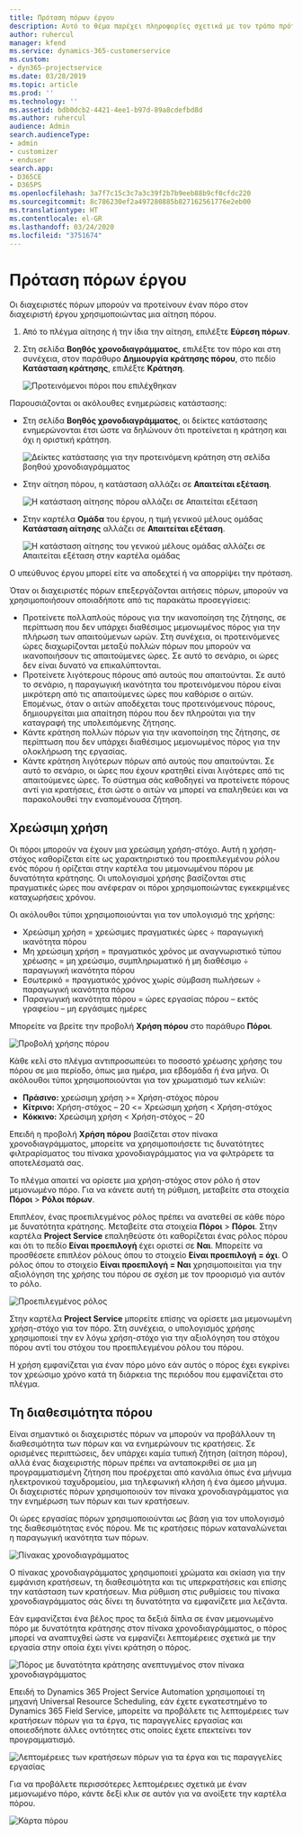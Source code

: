 ```yaml
---
title: Πρόταση πόρων έργου
description: Αυτό το θέμα παρέχει πληροφορίες σχετικά με τον τρόπο πρότασης πόρων έργου.
author: ruhercul
manager: kfend
ms.service: dynamics-365-customerservice
ms.custom:
- dyn365-projectservice
ms.date: 03/28/2019
ms.topic: article
ms.prod: ''
ms.technology: ''
ms.assetid: bdb0dcb2-4421-4ee1-b97d-89a8cdefbd8d
ms.author: ruhercul
audience: Admin
search.audienceType:
- admin
- customizer
- enduser
search.app:
- D365CE
- D365PS
ms.openlocfilehash: 3a7f7c15c3c7a3c39f2b7b9eeb88b9cf0cfdc220
ms.sourcegitcommit: 8c786230ef2a497280885b827162561776e2eb00
ms.translationtype: HT
ms.contentlocale: el-GR
ms.lasthandoff: 03/24/2020
ms.locfileid: "3751674"
---
```

# <a name="propose-project-resources"></a>Πρόταση πόρων έργου

Οι διαχειριστές πόρων μπορούν να προτείνουν έναν πόρο στον διαχειριστή έργου χρησιμοποιώντας μια αίτηση πόρου.

1. Από το πλέγμα αίτησης ή την ίδια την αίτηση, επιλέξτε **Εύρεση πόρων**.
2. Στη σελίδα **Βοηθός χρονοδιαγράμματος**, επιλέξτε τον πόρο και στη συνέχεια, στον παράθυρο **Δημιουργία κράτησης πόρου**, στο πεδίο **Κατάσταση κράτησης**, επιλέξτε **Κράτηση**.

    ![Προτεινόμενοι πόροι που επιλέχθηκαν](media/Resource-Management-image62.png)

Παρουσιάζονται οι ακόλουθες ενημερώσεις κατάστασης:

- Στη σελίδα **Βοηθός χρονοδιαγράμματος**, οι δείκτες κατάστασης ενημερώνονται έτσι ώστε να δηλώνουν ότι προτείνεται η κράτηση και όχι η οριστική κράτηση.

    ![Δείκτες κατάστασης για την προτεινόμενη κράτηση στη σελίδα βοηθού χρονοδιαγράμματος](media/Resource-Management-image63.png)

- Στην αίτηση πόρου, η κατάσταση αλλάζει σε **Απαιτείται εξέταση**.

    ![Η κατάσταση αίτησης πόρου αλλάζει σε Απαιτείται εξέταση](media/Resource-Management-image64.png)

- Στην καρτέλα **Ομάδα** του έργου, η τιμή γενικού μέλους ομάδας **Κατάσταση αίτησης** αλλάζει σε **Απαιτείται εξέταση**.

    ![Η κατάσταση αίτησης του γενικού μέλους ομάδας αλλάζει σε Απαιτείται εξέταση στην καρτέλα ομάδας](media/Resource-Management-image48.png)

Ο υπεύθυνος έργου μπορεί είτε να αποδεχτεί ή να απορρίψει την πρόταση.

Όταν οι διαχειριστές πόρων επεξεργάζονται αιτήσεις πόρων, μπορούν να χρησιμοποιήσουν οποιαδήποτε από τις παρακάτω προσεγγίσεις:

- Προτείνετε πολλαπλούς πόρους για την ικανοποίηση της ζήτησης, σε περίπτωση που δεν υπάρχει διαθέσιμος μεμονωμένος πόρος για την πλήρωση των απαιτούμενων ωρών. Στη συνέχεια, οι προτεινόμενες ώρες διαχωρίζονται μεταξύ πολλών πόρων που μπορούν να ικανοποιήσουν τις απαιτούμενες ώρες. Σε αυτό το σενάριο, οι ώρες δεν είναι δυνατό να επικαλύπτονται.
- Προτείνετε λιγότερους πόρους από αυτούς που απαιτούνται. Σε αυτό το σενάριο, η παραγωγική ικανότητα του προτεινόμενου πόρου είναι μικρότερη από τις απαιτούμενες ώρες που καθόρισε ο αιτών. Επομένως, όταν ο αιτών αποδέχεται τους προτεινόμενους πόρους, δημιουργείται μια απαίτηση πόρου που δεν πληρούται για την καταγραφή της υπολειπόμενης ζήτησης.
- Κάντε κράτηση πολλών πόρων για την ικανοποίηση της ζήτησης, σε περίπτωση που δεν υπάρχει διαθέσιμος μεμονωμένος πόρος για την ολοκλήρωση της εργασίας.
- Κάντε κράτηση λιγότερων πόρων από αυτούς που απαιτούνται. Σε αυτό το σενάριο, οι ώρες που έχουν κρατηθεί είναι λιγότερες από τις απαιτούμενες ώρες. Το σύστημα σάς καθοδηγεί να προτείνετε πόρους αντί για κρατήσεις, έτσι ώστε ο αιτών να μπορεί να επαληθεύει και να παρακολουθεί την εναπομένουσα ζήτηση.

## <a name="billable-utilization"></a>Χρεώσιμη χρήση

Οι πόροι μπορούν να έχουν μια χρεώσιμη χρήση-στόχο. Αυτή η χρήση-στόχος καθορίζεται είτε ως χαρακτηριστικό του προεπιλεγμένου ρόλου ενός πόρου ή ορίζεται στην καρτέλα του μεμονωμένου πόρου με δυνατότητα κράτησης. Οι υπολογισμοί χρήσης βασίζονται στις πραγματικές ώρες που ανέφεραν οι πόροι χρησιμοποιώντας εγκεκριμένες καταχωρήσεις χρόνου.

Οι ακόλουθοι τύποι χρησιμοποιούνται για τον υπολογισμό της χρήσης:

- Χρεώσιμη χρήση = χρεώσιμες πραγματικές ώρες ÷ παραγωγική ικανότητα πόρου
- Μη χρεώσιμη χρήση = πραγματικός χρόνος με αναγνωριστικό τύπου χρέωσης = μη χρεώσιμο, συμπληρωματικό ή μη διαθέσιμο ÷ παραγωγική ικανότητα πόρου
- Εσωτερικό = πραγματικός χρόνος χωρίς σύμβαση πωλήσεων ÷ παραγωγική ικανότητα πόρου
- Παραγωγική ικανότητα πόρου = ώρες εργασίας πόρου – εκτός γραφείου – μη εργάσιμες ημέρες

Μπορείτε να βρείτε την προβολή **Χρήση πόρου** στο παράθυρο **Πόροι**.

![Προβολή χρήσης πόρου](media/Resource-Management-image65.png)

Κάθε κελί στο πλέγμα αντιπροσωπεύει το ποσοστό χρέωσης χρήσης του πόρου σε μια περίοδο, όπως μια ημέρα, μια εβδομάδα ή ένα μήνα. Οι ακόλουθοι τύποι χρησιμοποιούνται για τον χρωματισμό των κελιών:

- **Πράσινο:** χρεώσιμη χρήση \>= Χρήση-στόχος πόρου
- **Κίτρινο:** Χρήση-στόχος – 20 \<= Χρεώσιμη χρήση \< Χρήση-στόχος
- **Κόκκινο:** Χρεώσιμη χρήση \< Χρήση-στόχος – 20

Επειδή η προβολή **Χρήση πόρου** βασίζεται στον πίνακα χρονοδιαγράμματος, μπορείτε να χρησιμοποιήσετε τις δυνατότητες φιλτραρίσματος του πίνακα χρονοδιαγράμματος για να φιλτράρετε τα αποτελέσματά σας.

Το πλέγμα απαιτεί να ορίσετε μια χρήση-στόχος στον ρόλο ή στον μεμονωμένο πόρο. Για να κάνετε αυτή τη ρύθμιση, μεταβείτε στα στοιχεία **Πόροι** \> **Ρόλοι πόρων**.

Επιπλέον, ένας προεπιλεγμένος ρόλος πρέπει να ανατεθεί σε κάθε πόρο με δυνατότητα κράτησης. Μεταβείτε στα στοιχεία **Πόροι** \> **Πόροι**. Στην καρτέλα **Project Service** επαληθεύστε ότι καθορίζεται ένας ρόλος πόρου και ότι το πεδίο **Είναι προεπιλογή** έχει οριστεί σε **Ναι**. Μπορείτε να προσθέσετε επιπλέον ρόλους όπου το στοιχείο **Είναι προεπιλογή = όχι**. Ο ρόλος όπου το στοιχείο **Είναι προεπιλογή = Ναι** χρησιμοποιείται για την αξιολόγηση της χρήσης του πόρου σε σχέση με τον προορισμό για αυτόν το ρόλο.

![Προεπιλεγμένος ρόλος](media/Resource-Management-image67.png)

Στην καρτέλα **Project Service** μπορείτε επίσης να ορίσετε μια μεμονωμένη χρήση-στόχο για τον πόρο. Στη συνέχεια, ο υπολογισμός χρήσης χρησιμοποιεί την εν λόγω χρήση-στόχο για την αξιολόγηση του στόχου πόρου αντί του στόχου του προεπιλεγμένου ρόλου του πόρου.

Η χρήση εμφανίζεται για έναν πόρο μόνο εάν αυτός ο πόρος έχει εγκρίνει τον χρεώσιμο χρόνο κατά τη διάρκεια της περιόδου που εμφανίζεται στο πλέγμα.

## <a name="resource-availability"></a>Τη διαθεσιμότητα πόρου

Είναι σημαντικό οι διαχειριστές πόρων να μπορούν να προβάλλουν τη διαθεσιμότητα των πόρων και να ενημερώνουν τις κρατήσεις. Σε ορισμένες περιπτώσεις, δεν υπάρχει καμία τυπική ζήτηση (αίτηση πόρου), αλλά ένας διαχειριστής πόρων πρέπει να ανταποκριθεί σε μια μη προγραμματισμένη ζήτηση που προέρχεται από κανάλια όπως ένα μήνυμα ηλεκτρονικού ταχυδρομείου, μια τηλεφωνική κλήση ή ένα άμεσο μήνυμα. Οι διαχειριστές πόρων χρησιμοποιούν τον πίνακα χρονοδιαγράμματος για την ενημέρωση των πόρων και των κρατήσεων.

Οι ώρες εργασίας πόρων χρησιμοποιούνται ως βάση για τον υπολογισμό της διαθεσιμότητας ενός πόρου. Με τις κρατήσεις πόρων καταναλώνεται η παραγωγική ικανότητα των πόρων.

![Πίνακας χρονοδιαγράμματος](media/Resource-Management-image68.png)

Ο πίνακας χρονοδιαγράμματος χρησιμοποιεί χρώματα και σκίαση για την εμφάνιση κρατήσεων, τη διαθεσιμότητα και τις υπερκρατήσεις και επίσης την κατάσταση των κρατήσεων. Μια ρύθμιση στις ρυθμίσεις του πίνακα χρονοδιαγράμματος σάς δίνει τη δυνατότητα να εμφανίζετε μια λεζάντα.

Εάν εμφανίζεται ένα βέλος προς τα δεξιά δίπλα σε έναν μεμονωμένο πόρο με δυνατότητα κράτησης στον πίνακα χρονοδιαγράμματος, ο πόρος μπορεί να αναπτυχθεί ώστε να εμφανίζει λεπτομέρειες σχετικά με την εργασία στην οποία έχει γίνει κράτηση ο πόρος.

![Πόρος με δυνατότητα κράτησης ανεπτυγμένος στον πίνακα χρονοδιαγράμματος](media/Resource-Management-image69.png)

Επειδή το Dynamics 365 Project Service Automation χρησιμοποιεί τη μηχανή Universal Resource Scheduling, εάν έχετε εγκατεστημένο το Dynamics 365 Field Service, μπορείτε να προβάλετε τις λεπτομέρειες των κρατήσεων πόρων για τα έργα, τις παραγγελίες εργασίας και οποιεσδήποτε άλλες οντότητες στις οποίες έχετε επεκτείνει τον προγραμματισμό.

![Λεπτομέρειες των κρατήσεων πόρων για τα έργα και τις παραγγελίες εργασίας](media/Resource-Management-image70.png)

Για να προβάλετε περισσότερες λεπτομέρειες σχετικά με έναν μεμονωμένο πόρο, κάντε δεξί κλικ σε αυτόν για να ανοίξετε την καρτέλα πόρου.

![Κάρτα πόρου](media/Resource-Management-image71.png)

